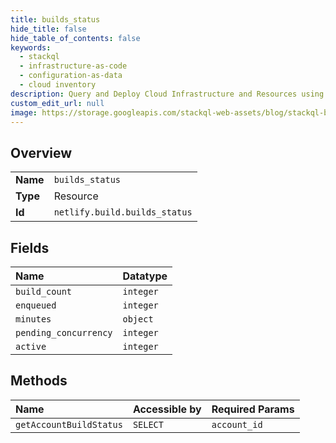 ```yaml
---
title: builds_status
hide_title: false
hide_table_of_contents: false
keywords:
  - stackql
  - infrastructure-as-code
  - configuration-as-data
  - cloud inventory
description: Query and Deploy Cloud Infrastructure and Resources using SQL
custom_edit_url: null
image: https://storage.googleapis.com/stackql-web-assets/blog/stackql-blog-post-featured-image.png
---
```

  
    

## Overview
<table><tbody>
<tr><td><b>Name</b></td><td><code>builds_status</code></td></tr>
<tr><td><b>Type</b></td><td>Resource</td></tr>
<tr><td><b>Id</b></td><td><code>netlify.build.builds_status</code></td></tr>
</tbody></table>

## Fields
| Name | Datatype |
|:-----|:---------|
| `build_count` | `integer` |
| `enqueued` | `integer` |
| `minutes` | `object` |
| `pending_concurrency` | `integer` |
| `active` | `integer` |
## Methods
| Name | Accessible by | Required Params |
|:-----|:--------------|:----------------|
| `getAccountBuildStatus` | `SELECT` | `account_id` |
